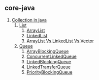 ## core-java

1. [Collection in java](https://github.com/BrajeshKumarchaudhary/core_java-Data_Structure_Algorithm/blob/master/src/com/java/Collection/JavaCollection.java)
     1. [List]()
          1. [ArrayList](https://github.com/BrajeshKumarchaudhary/core_java-Data_Structure_Algorithm/blob/master/src/com/java/Collection/MyArrayList.java)
          2. [LinkedList](https://github.com/BrajeshKumarchaudhary/core_java-Data_Structure_Algorithm/blob/master/src/com/java/Collection/MyLinkedlist.java)
          3. [ArrayList Vs LinkedList Vs Vector](https://github.com/BrajeshKumarchaudhary/core_java-Data_Structure_Algorithm/blob/master/src/com/java/Collection/ArrayList_LinkedList_vector.java)
     2. [Queue]()
          1. [ArrayBlockingQueue](https://github.com/BrajeshKumarchaudhary/core_java-Data_Structure_Algorithm/blob/master/src/com/java/Collection/Queue/ArrayBlockingqueue.java)
          2. [ConcurrentLinkedQueue]()
          3. [LinkedBlockingQueue]()
          4. [LinkedTransferQueue]()
          5. [PriorityBlockingQueue]()
